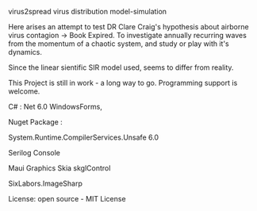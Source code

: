 virus2spread virus distribution model-simulation

Here arises an attempt to test DR Clare Craig's hypothesis about airborne virus contagion -> Book Expired.
To investigate annually recurring waves from the momentum of a chaotic system, and study or play with it's dynamics.

Since the linear sientific SIR model used, seems to differ from reality.

This Project is still in work - a long way to go. 
Programming support is welcome.


C# : Net 6.0 WindowsForms, 

Nuget Package : 

System.Runtime.CompilerServices.Unsafe 6.0

Serilog Console

Maui Graphics Skia skglControl

SixLabors.ImageSharp


License: open source - MIT License
